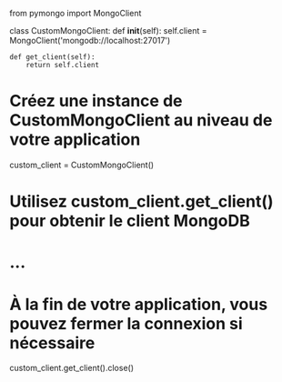 from pymongo import MongoClient

class CustomMongoClient:
    def __init__(self):
        self.client = MongoClient('mongodb://localhost:27017')
    
    def get_client(self):
        return self.client

# Créez une instance de CustomMongoClient au niveau de votre application
custom_client = CustomMongoClient()

# Utilisez custom_client.get_client() pour obtenir le client MongoDB
# ...

# À la fin de votre application, vous pouvez fermer la connexion si nécessaire
custom_client.get_client().close()